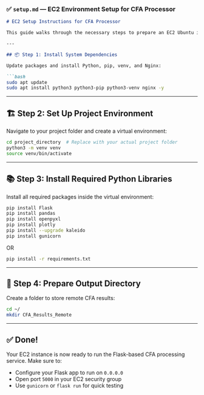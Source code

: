 ### ✅ `setup.md` — EC2 Environment Setup for CFA Processor

````markdown
# EC2 Setup Instructions for CFA Processor

This guide walks through the necessary steps to prepare an EC2 Ubuntu instance to run the CFA file processing API.

---

## 📦 Step 1: Install System Dependencies

Update packages and install Python, pip, venv, and Nginx:

```bash
sudo apt update
sudo apt install python3 python3-pip python3-venv nginx -y
````

---

## 🏗️ Step 2: Set Up Project Environment

Navigate to your project folder and create a virtual environment:

```bash
cd project_directory  # Replace with your actual project folder
python3 -m venv venv
source venv/bin/activate
```

---

## 📚 Step 3: Install Required Python Libraries

Install all required packages inside the virtual environment:

```bash
pip install Flask
pip install pandas
pip install openpyxl
pip install plotly
pip install --upgrade kaleido
pip install gunicorn
```

OR

```bash
pip install -r requirements.txt
```

---

## 📁 Step 4: Prepare Output Directory

Create a folder to store remote CFA results:

```bash
cd ~/
mkdir CFA_Results_Remote
```

---

## ✅ Done!

Your EC2 instance is now ready to run the Flask-based CFA processing service.
Make sure to:

* Configure your Flask app to run on `0.0.0.0`
* Open port `5000` in your EC2 security group
* Use `gunicorn` or `flask run` for quick testing
